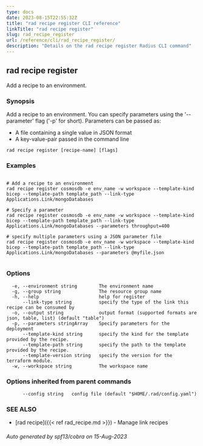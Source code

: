 ```yaml
---
type: docs
date: 2023-08-15T22:55:32Z
title: "rad recipe register CLI reference"
linkTitle: "rad recipe register"
slug: rad_recipe_register
url: /reference/cli/rad_recipe_register/
description: "Details on the rad recipe register Radius CLI command"
---
```

## rad recipe register

Add a recipe to an environment.

### Synopsis

Add a recipe to an environment.
You can specify parameters using the '--parameter' flag ('-p' for short). Parameters can be passed as:
		
- A file containing a single value in JSON format
- A key-value-pair passed in the command line
		

```
rad recipe register [recipe-name] [flags]
```

### Examples

```

# Add a recipe to an environment
rad recipe register cosmosdb -e env_name -w workspace --template-kind bicep --template-path template_path --link-type Applications.Link/mongoDatabases
		
# Specify a parameter
rad recipe register cosmosdb -e env_name -w workspace --template-kind bicep --template-path template_path --link-type Applications.Link/mongoDatabases --parameters throughput=400
		
# specify multiple parameters using a JSON parameter file
rad recipe register cosmosdb -e env_name -w workspace --template-kind bicep --template-path template_path --link-type Applications.Link/mongoDatabases --parameters @myfile.json
		
```

### Options

```
  -e, --environment string        The environment name
  -g, --group string              The resource group name
  -h, --help                      help for register
      --link-type string          specify the type of the link this recipe can be consumed by
  -o, --output string             output format (supported formats are json, table, list) (default "table")
  -p, --parameters stringArray    Specify parameters for the deployment
      --template-kind string      specify the kind for the template provided by the recipe.
      --template-path string      specify the path to the template provided by the recipe.
      --template-version string   specify the version for the terraform module.
  -w, --workspace string          The workspace name
```

### Options inherited from parent commands

```
      --config string   config file (default "$HOME/.rad/config.yaml")
```

### SEE ALSO

* [rad recipe]({{< ref rad_recipe.md >}})	 - Manage link recipes

###### Auto generated by spf13/cobra on 15-Aug-2023
